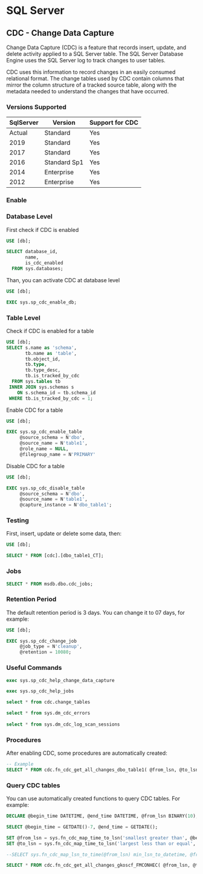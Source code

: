 # SQL Server

## CDC - Change Data Capture

Change Data Capture (CDC) is a feature that records insert, update, and delete activity applied to a SQL Server table. The SQL Server Database Engine uses the SQL Server log to track changes to user tables. 

CDC uses this information to record changes in an easily consumed relational format. The change tables used by CDC contain columns that mirror the column structure of a tracked source table, along with the metadata needed to understand the changes that have occurred.

### Versions Supported

| SqlServer | Version | Support for CDC |
| --------- | ------- | --------------- |
| Actual    | Standard     | Yes             |
| 2019      | Standard     | Yes             |
| 2017      | Standard     | Yes             |
| 2016      | Standard Sp1 | Yes             |
| 2014      | Enterprise   | Yes             |
| 2012      | Enterprise   | Yes             |

### Enable

### Database Level

First check if CDC is enabled

```sql
USE [db];

SELECT database_id,
       name,
       is_cdc_enabled
  FROM sys.databases;
```

Than, you can activate CDC at database level

```sql
USE [db];

EXEC sys.sp_cdc_enable_db;
```

### Table Level

Check if CDC is enabled for a table

```sql
USE [db];
SELECT s.name as 'schema',
       tb.name as 'table',
       tb.object_id,
       tb.type,
       tb.type_desc,
       tb.is_tracked_by_cdc
  FROM sys.tables tb
 INNER JOIN sys.schemas s
    ON s.schema_id = tb.schema_id
 WHERE tb.is_tracked_by_cdc = 1;
```

Enable CDC for a table

```sql
USE [db];

EXEC sys.sp_cdc_enable_table
     @source_schema = N'dbo',
     @source_name = N'table1',
     @role_name = NULL,
     @filegroup_name = N'PRIMARY'
```

Disable CDC for a table

```sql
USE [db];

EXEC sys.sp_cdc_disable_table
     @source_schema = N'dbo',
     @source_name = N'table1',
     @capture_instance = N'dbo_table1';
```

### Testing

First, insert, update or delete some data, then:

```sql
USE [db];

SELECT * FROM [cdc].[dbo_table1_CT];
```
### Jobs

```sql
SELECT * FROM msdb.dbo.cdc_jobs;
```

### Retention Period

The default retention period is 3 days. You can change it to 07 days, for example:


```sql
USE [db];

EXEC sys.sp_cdc_change_job
     @job_type = N'cleanup',
     @retention = 10080;
```
### Useful Commands

```sql
exec sys.sp_cdc_help_change_data_capture

exec sys.sp_cdc_help_jobs

select * from cdc.change_tables

select * from sys.dm_cdc_errors
 
select * from sys.dm_cdc_log_scan_sessions
```

### Procedures

After enabling CDC, some procedures are automatically created:

```sql
-- Example
SELECT * FROM cdc.fn_cdc_get_all_changes_dbo_table1( @from_lsn, @to_lsn, 'all' );
```
### Query CDC tables

You can use automatically created functions to query CDC tables. For example:

```sql
DECLARE @begin_time DATETIME, @end_time DATETIME, @from_lsn BINARY(10), @to_lsn BINARY(10);

SELECT @begin_time = GETDATE()-7, @end_time = GETDATE();

SET @from_lsn = sys.fn_cdc_map_time_to_lsn('smallest greater than', @begin_time);
SET @to_lsn = sys.fn_cdc_map_time_to_lsn('largest less than or equal', @end_time);

--SELECT sys.fn_cdc_map_lsn_to_time(@from_lsn) min_lsn_to_datetime, @from_lsn, sys.fn_cdc_map_lsn_to_time(@to_lsn) max_lsn_to_datetime, @to_lsn;

SELECT * FROM cdc.fn_cdc_get_all_changes_gkoscf_FMCONHEC( @from_lsn, @to_lsn, 'all' );
```